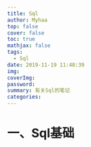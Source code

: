 ```yaml
---
title: Sql
author: Myhaa
top: false
cover: false
toc: true
mathjax: false
tags:
  - Sql
date: 2019-11-19 11:48:39
img:
coverImg:
password:
summary: 有关Sql的笔记
categories:
---
```


# 一、Sql基础

